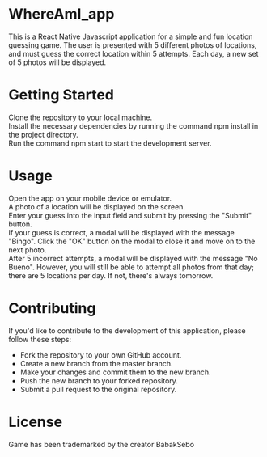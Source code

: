 # WhereAmI_app

This is a React Native Javascript application for a simple and fun location guessing game. The user is presented with 5 different photos of locations, and must guess the correct location within 5 attempts. Each day, a new set of 5 photos will be displayed.

# **Getting Started**  
Clone the repository to your local machine.  
Install the necessary dependencies by running the command npm install in the project directory.  
Run the command npm start to start the development server.  

# **Usage**  
Open the app on your mobile device or emulator.  
A photo of a location will be displayed on the screen.  
Enter your guess into the input field and submit by pressing the "Submit" button.  
If your guess is correct, a modal will be displayed with the message "Bingo".
Click the "OK" button on the modal to close it and move on to the next photo.  
After 5 incorrect attempts, a modal will be displayed with the message "No Bueno".
However, you will still be able to attempt all photos from that day; there are 5 locations per day. If not, there's always tomorrow.


# **Contributing**  
If you'd like to contribute to the development of this application, please follow these steps:

- Fork the repository to your own GitHub account.
- Create a new branch from the master branch.
- Make your changes and commit them to the new branch.
- Push the new branch to your forked repository.
- Submit a pull request to the original repository.

# **License**  
Game has been trademarked by the creator BabakSebo
